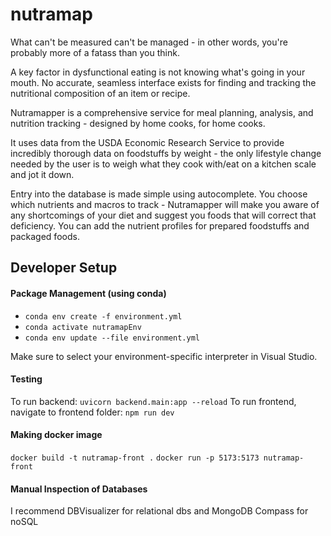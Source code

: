 # nutramap

What can't be measured can't be managed - in other words, you're probably more of a fatass than you think.

A key factor in dysfunctional eating is not knowing what's going in your mouth.  No accurate, seamless interface exists for finding and tracking the nutritional composition of an item or recipe. 

Nutramapper is a comprehensive service for meal planning, analysis, and nutrition tracking - designed by home cooks, for home cooks. 

It uses data from the USDA Economic Research Service to provide incredibly thorough data on foodstuffs by weight - the only lifestyle change needed by the user is to weigh what they cook with/eat on a kitchen scale and jot it down.

Entry into the database is made simple using autocomplete. You choose which nutrients and macros to track - Nutramapper will make you aware of any shortcomings of your diet and suggest you foods that will correct that deficiency. You can add the nutrient profiles for prepared foodstuffs and packaged foods.

 
## Developer Setup 

#### Package Management (using conda)
- `conda env create -f environment.yml`
- `conda activate nutramapEnv`
- `conda env update --file environment.yml`

Make sure to select your environment-specific interpreter in Visual Studio.

#### Testing
To run backend: `uvicorn backend.main:app --reload`
To run frontend, navigate to frontend folder: `npm run dev`

#### Making docker image
`docker build -t nutramap-front .`
`docker run -p 5173:5173 nutramap-front`

#### Manual Inspection of Databases
 I recommend DBVisualizer for relational dbs and MongoDB Compass for noSQL